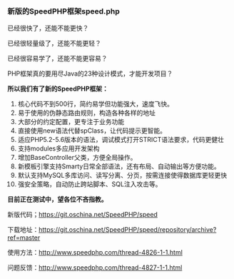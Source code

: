 ### 新版的SpeedPHP框架speed.php

已经很快了，还能不能更快？

已经很轻量级了，还能不能更轻？

已经很容易学了，还能不能更容易？

PHP框架真的要用尽Java的23种设计模式，才能开发项目？

**所以我们有了新的SpeedPHP框架：**

 1. 核心代码不到500行，简约易学但功能强大，速度飞快。
 2. 易于使用的伪静态路由规则，构造各种各样的地址
 3. 大部分的约定配置，更专注于业务功能
 4. 直接使用new语法代替spClass，让代码提示更智能。
 5. 适应PHP5.2-5.6版本的语法，调试模式打开STRICT语法要求，代码更健壮
 6. 支持modules多应用开发架构
 7. 增加BaseController父类，方便全局操作。
 8. 新模板引擎支持Smarty日常全部语法，还有布局、自动输出等方便功能。
 9. 默认支持MySQL多库访问、读写分离、分页，按需连接使得数据库更轻更快
 10. 强安全策略，自动防止跨站脚本、SQL注入攻击等。

**目前正在测试中，望各位不吝指教。**

新版代码；https://git.oschina.net/SpeedPHP/speed

下载地址：https://git.oschina.net/SpeedPHP/speed/repository/archive?ref=master

使用方法：http://www.speedphp.com/thread-4826-1-1.html

问题反馈：http://www.speedphp.com/thread-4827-1-1.html

